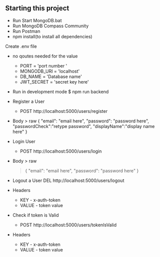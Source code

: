 ## Starting this project

- Run Start MongoDB.bat
- Run MongoDB Compass Community
- Run Postman
- npm install(to install all dependencies)

Create .env file

- no qoutes needed for the value

  - PORT = 'port number '
  - MONGODB_URI = 'localhost'
  - DB_NAME = 'Database name'
  - JWT_SECRET = 'secret key here'

- Run in development mode
  \$ npm run backend

- Register a User
  - POST http://localhost:5000/users/register
- Body > raw
  {
  "email": "email here",
  "password": "password here",
  "passwordCheck":"retype password",
  "displayName":"display name here"
  }

- Login User
  - POST http://localhost:5000/users/login
- Body > raw

  > {
  > "email": "email here",
  > "password": "password here"
  > }

- Logout a User
  DEL http://localhost:5000/users/logout
- Headers

  - KEY - x-auth-token
  - VALUE - token value

- Check if token is Valid
  - POST http://localhost:5000/users/tokenIsValid
- Headers
  - KEY - x-auth-token
  - VALUE - token value
